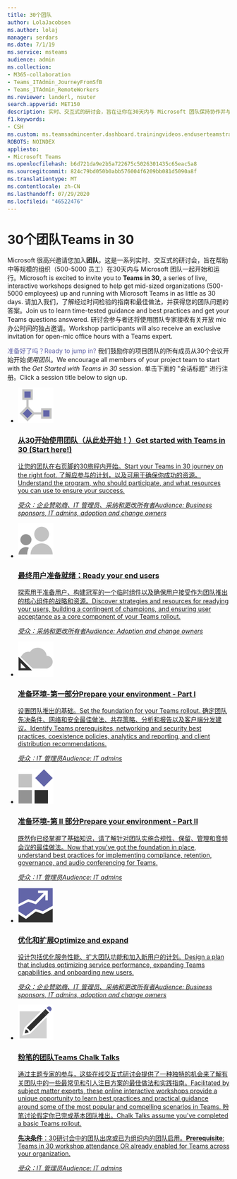 ```yaml
---
title: 30个团队
author: LolaJacobsen
ms.author: lolaj
manager: serdars
ms.date: 7/1/19
ms.service: msteams
audience: admin
ms.collection:
- M365-collaboration
- Teams_ITAdmin_JourneyFromSfB
- Teams_ITAdmin_RemoteWorkers
ms.reviewer: landerl, nsuter
search.appverid: MET150
description: 实时、交互式的研讨会，旨在让你在30天内与 Microsoft 团队保持协作并与他们保持协作。
f1.keywords:
- CSH
ms.custom: ms.teamsadmincenter.dashboard.trainingvideos.enduserteamstraining
ROBOTS: NOINDEX
appliesto:
- Microsoft Teams
ms.openlocfilehash: b6d721da9e2b5a722675c5026301435c65eac5a8
ms.sourcegitcommit: 824c79bd050b0abb576004f6209bb081d5090a8f
ms.translationtype: MT
ms.contentlocale: zh-CN
ms.lasthandoff: 07/29/2020
ms.locfileid: "46522476"
---
```

# <a name="teams-in-30"></a><span data-ttu-id="7adc7-103">30个团队</span><span class="sxs-lookup"><span data-stu-id="7adc7-103">Teams in 30</span></span>
<div id="main" class="v2">
    <div class="container">
        <p><span data-ttu-id="7adc7-104">Microsoft 很高兴邀请您加入<strong>团队</strong>，这是一系列实时、交互式的研讨会，旨在帮助中等规模的组织（500-5000 员工）在30天内与 Microsoft 团队一起开始和运行。</span><span class="sxs-lookup"><span data-stu-id="7adc7-104">Microsoft is excited to invite you to <strong>Teams in 30</strong>, a series of live, interactive workshops designed to help get mid-sized organizations (500-5000 employees) up and running with Microsoft Teams in as little as 30 days.</span></span> <span data-ttu-id="7adc7-105">请加入我们，了解经过时间检验的指南和最佳做法，并获得您的团队问题的答案。</span><span class="sxs-lookup"><span data-stu-id="7adc7-105">Join us to learn time-tested guidance and best practices and get your Teams questions answered.</span></span> <span data-ttu-id="7adc7-106">研讨会参与者还将使用团队专家接收有关开放 mic 办公时间的独占邀请。</span><span class="sxs-lookup"><span data-stu-id="7adc7-106">Workshop participants will also receive an exclusive invitation for open-mic office hours with a Teams expert.</span></span>
           <p><span data-ttu-id="7adc7-107"><font color="#6264A7">准备好了吗？</font></span><span class="sxs-lookup"><span data-stu-id="7adc7-107"><font color="#6264A7">Ready to jump in?</font></span></span> <span data-ttu-id="7adc7-108">我们鼓励你的项目团队的所有成员从30个会议开始开始<i>使用团队</i>。</span><span class="sxs-lookup"><span data-stu-id="7adc7-108">We encourage all members of your project team to start with the <i>Get Started with Teams in 30</i> session.</span></span> <span data-ttu-id="7adc7-109">单击下面的 "会话标题" 进行注册。</span><span class="sxs-lookup"><span data-stu-id="7adc7-109">Click a session title below to sign up.</span></span>
 <ul id="home-all" class="panelContent cardsF cols cols2">        
    <li>
        <a href="https://aka.ms/GetstartedT30"target="_blank">
        <div class="cardSize">
            <div class="cardPadding">
                <div class="card">
                    <div class="cardImageOuter">
                        <div class="cardImage">
                            <img src="./media/process-flow-teams.svg"  alt="Grid of three shapes representing a process" />
                        </div>
                    </div>
                    <div class="cardText">
                        <h3><span data-ttu-id="7adc7-110">从30开始使用团队（从此处开始！）</span><span class="sxs-lookup"><span data-stu-id="7adc7-110">Get started with Teams in 30 (Start here!)</span></span></h3>
                        <P><span data-ttu-id="7adc7-111">让您的团队在右页脚的30旅程内开始。</span><span class="sxs-lookup"><span data-stu-id="7adc7-111">Start your Teams in 30 journey on the right foot.</span></span> <span data-ttu-id="7adc7-112">了解应参与的计划，以及可用于确保你成功的资源。</span><span class="sxs-lookup"><span data-stu-id="7adc7-112">Understand the program, who should participate, and what resources you can use to ensure your success.</span></span></P>
                        <p><span data-ttu-id="7adc7-113"><i>受众：企业赞助商、IT 管理员、采纳和更改所有者</i></span><span class="sxs-lookup"><span data-stu-id="7adc7-113"><i>Audience: Business sponsors, IT admins, adoption and change owners</i></span></span></p>
                    </div>
                </div>
            </div>
        </div>
        </a>
    </li>
   <li>
        <a href="https://aka.ms/ReadyendusersT30"target="_blank"">
        <div class="cardSize">
            <div class="cardPadding">
                <div class="card">
                    <div class="cardImageOuter">
                        <div class="cardImage">
                            <img src="./media/users-people.svg"  alt="Two person icons with representing users" />
                        </div>
                    </div>
                    <div class="cardText">
                        <h3><span data-ttu-id="7adc7-114">最终用户准备就绪：</span><span class="sxs-lookup"><span data-stu-id="7adc7-114">Ready your end users</span></span></h3>
                    <p><span data-ttu-id="7adc7-115">探索用于准备用户、构建冠军的一个临时组件以及确保用户接受作为团队推出的核心组件的战略和资源。</span><span class="sxs-lookup"><span data-stu-id="7adc7-115">Discover strategies and resources for readying your users, building a contingent of champions, and ensuring user acceptance as a core component of your Teams rollout.</span></span></p><p><span data-ttu-id="7adc7-116"><i>受众：采纳和更改所有者</i></span><span class="sxs-lookup"><span data-stu-id="7adc7-116"><i>Audience: Adoption and change owners</i></span></span></p>
                    </div>
                </div>
            </div>
        </div>
        </a>
    </li>
        <li> 
        <a href="https://aka.ms/Preparepart1T30"target="_blank"">
        <div class="cardSize">
            <div class="cardPadding">
                <div class="card">
                    <div class="cardImageOuter">
                        <div class="cardImage">
                            <img src="./media/cloud-architecture2.svg"  alt="Cloud image and carpenter's square, representing cloud architecture" />
                        </div>
                    </div>
                    <div class="cardText">
                    <h3><span data-ttu-id="7adc7-117">准备环境-第一部分</span><span class="sxs-lookup"><span data-stu-id="7adc7-117">Prepare your environment - Part I</span></span></h3>
                    <p><span data-ttu-id="7adc7-118">设置团队推出的基础。</span><span class="sxs-lookup"><span data-stu-id="7adc7-118">Set the foundation for your Teams rollout.</span></span> <span data-ttu-id="7adc7-119">确定团队先决条件、网络和安全最佳做法、共存策略、分析和报告以及客户端分发建议。</span><span class="sxs-lookup"><span data-stu-id="7adc7-119">Identify Teams prerequisites, networking and security best practices, coexistence policies, analytics and reporting, and client distribution recommendations.</span></span></p><p><span data-ttu-id="7adc7-120"><i>受众：IT 管理员</i></span><span class="sxs-lookup"><span data-stu-id="7adc7-120"><i>Audience: IT admins</i></span></span></p>
</div>
                </div>
            </div>
        </div>
        </a>
    </li> <li>
        <a href="https://aka.ms/Preparepart2T30"target="_blank"">
        <div class="cardSize">
            <div class="cardPadding">
                <div class="card">
                    <div class="cardImageOuter">
                        <div class="cardImage">
                            <img src="./media/blocks-teams.svg"  alt="Grid of four blocks representing architecture" />
                        </div>
                    </div>
                    <div class="cardText">
                        <h3><span data-ttu-id="7adc7-121">准备环境-第 II 部分</span><span class="sxs-lookup"><span data-stu-id="7adc7-121">Prepare your environment - Part II</span></span></h3>
                    <p><span data-ttu-id="7adc7-122">既然你已经掌握了基础知识，请了解针对团队实施合规性、保留、管理和音频会议的最佳做法。</span><span class="sxs-lookup"><span data-stu-id="7adc7-122">Now that you've got the foundation in place, understand best practices for implementing compliance, retention, governance, and audio conferencing for Teams.</span></span></p><p><span data-ttu-id="7adc7-123"><i>受众：IT 管理员</i></span><span class="sxs-lookup"><span data-stu-id="7adc7-123"><i>Audience: IT admins</i></span></span></p>
                    </div>
                </div>
            </div>
        </div>
        </a>
    </li> 
 <li>
        <a href="https://aka.ms/OptimizeexpandT30"target="_blank"">
        <div class="cardSize">
            <div class="cardPadding">
                <div class="card">
                    <div class="cardImageOuter">
                        <div class="cardImage">
                            <img src="./media/trend-graph-teams.svg"  alt="Image of a graph, representing a report" />
                        </div>
                    </div>
                    <div class="cardText">
                    <h3><span data-ttu-id="7adc7-124">优化和扩展</span><span class="sxs-lookup"><span data-stu-id="7adc7-124">Optimize and expand</span></span></h3>
                    <p><span data-ttu-id="7adc7-125">设计包括优化服务性能、扩大团队功能和加入新用户的计划。</span><span class="sxs-lookup"><span data-stu-id="7adc7-125">Design a plan that includes optimizing service performance, expanding Teams capabilities, and onboarding new users.</span></span></p>
                    <p><span data-ttu-id="7adc7-126"><i>受众：企业赞助商、IT 管理员、采纳和更改所有者</i></span><span class="sxs-lookup"><span data-stu-id="7adc7-126"><i>Audience: Business sponsors, IT admins, adoption and change owners</i></span></span></p>
                    </div>
                </div>
            </div>
        </div>
        </a>
    </li>
   <li>
        <a href="https://aka.ms/TeamsChalkTalks"target="_blank"">
        <div class="cardSize">
            <div class="cardPadding">
                <div class="card">
                    <div class="cardImageOuter">
                        <div class="cardImage">
                            <img src="./media/sign-up-teams.svg"  alt="Sign up symbol" />
                        </div>
                    </div>
                    <div class="cardText">
                    <h3><span data-ttu-id="7adc7-127">粉笔的团队</span><span class="sxs-lookup"><span data-stu-id="7adc7-127">Teams Chalk Talks</span></span></h3>
                    <p><span data-ttu-id="7adc7-128">通过主题专家的参与，这些在线交互式研讨会提供了一种独特的机会来了解有关团队中的一些最常见和引人注目方案的最佳做法和实践指南。</span><span class="sxs-lookup"><span data-stu-id="7adc7-128">Facilitated by subject matter experts, these online interactive workshops provide a unique opportunity to learn best practices and practical guidance around some of the most popular and compelling scenarios in Teams.</span></span> <span data-ttu-id="7adc7-129">粉笔讨论假定你已完成基本团队推出。</span><span class="sxs-lookup"><span data-stu-id="7adc7-129">Chalk Talks assume you've completed a basic Teams rollout.</span></span></p>
                    <p><span data-ttu-id="7adc7-130"><strong>先决条件</strong>：30研讨会中的团队出席或已为组织内的团队启用。</span><span class="sxs-lookup"><span data-stu-id="7adc7-130"><strong>Prerequisite</strong>: Teams in 30 workshop attendance OR already enabled for Teams across your organization.</span></span></p>
                    <p><span data-ttu-id="7adc7-131"><i>受众：IT 管理员</i></span><span class="sxs-lookup"><span data-stu-id="7adc7-131"><i>Audience: IT admins</i></span></span></p>
                    </div>
                </div>
            </div>
        </div>
        </a>
    </li>    
</ul>
